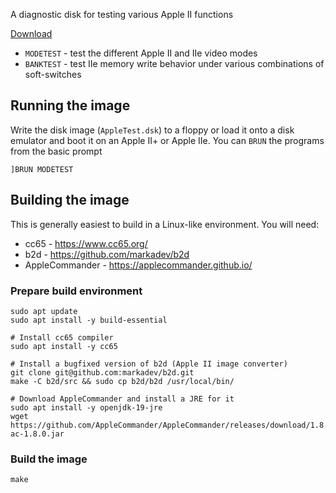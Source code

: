 A diagnostic disk for testing various Apple II functions

[Download](https://github.com/markadev/AppleII-test/releases)

 * `MODETEST` - test the different Apple II and IIe video modes
 * `BANKTEST` - test IIe memory write behavior under various combinations of soft-switches


## Running the image

Write the disk image (`AppleTest.dsk`) to a floppy or load it onto a disk emulator and boot it on
an Apple II+ or Apple IIe. You can `BRUN` the programs from the basic prompt

```
]BRUN MODETEST
```


## Building the image

This is generally easiest to build in a Linux-like environment. You will need:
 * cc65 - https://www.cc65.org/
 * b2d - https://github.com/markadev/b2d
 * AppleCommander - https://applecommander.github.io/


### Prepare build environment

```shell
sudo apt update
sudo apt install -y build-essential

# Install cc65 compiler
sudo apt install -y cc65

# Install a bugfixed version of b2d (Apple II image converter)
git clone git@github.com:markadev/b2d.git
make -C b2d/src && sudo cp b2d/b2d /usr/local/bin/

# Download AppleCommander and install a JRE for it
sudo apt install -y openjdk-19-jre
wget https://github.com/AppleCommander/AppleCommander/releases/download/1.8.0/AppleCommander-ac-1.8.0.jar
```


### Build the image

```shell
make
```
